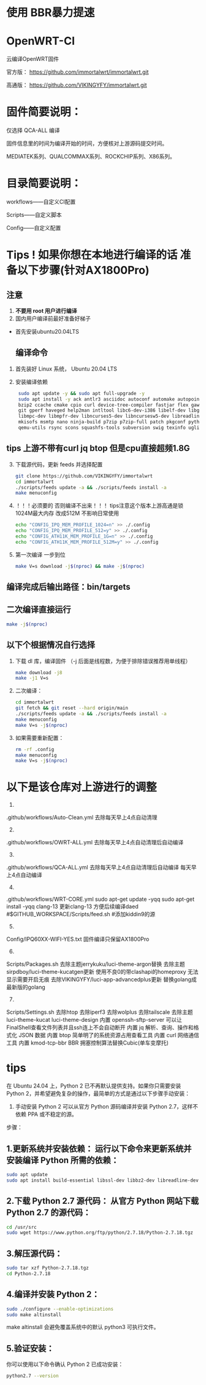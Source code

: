 # 使用 BBR暴力提速

# OpenWRT-CI
云编译OpenWRT固件

官方版：
https://github.com/immortalwrt/immortalwrt.git

高通版：
https://github.com/VIKINGYFY/immortalwrt.git

# 固件简要说明：

仅选择 QCA-ALL 编译

固件信息里的时间为编译开始的时间，方便核对上游源码提交时间。

MEDIATEK系列、QUALCOMMAX系列、ROCKCHIP系列、X86系列。

# 目录简要说明：

workflows——自定义CI配置

Scripts——自定义脚本

Config——自定义配置

# Tips ! 如果你想在本地进行编译的话 准备以下步骤(针对AX1800Pro)

## 注意

1. **不要用 root 用户进行编译**
2. 国内用户编译前最好准备好梯子

- 首先安装ubuntu20.04LTS
  ## 编译命令

1. 首先装好 Linux 系统， Ubuntu 20.04 LTS

2. 安装编译依赖

   ```bash
	sudo apt update -y && sudo apt full-upgrade -y
	sudo apt install -y ack antlr3 asciidoc autoconf automake autopoint binutils bison build-essential \
	bzip2 ccache cmake cpio curl device-tree-compiler fastjar flex gawk gettext gcc-multilib g++-multilib \
	git gperf haveged help2man intltool libc6-dev-i386 libelf-dev libglib2.0-dev libgmp3-dev libltdl-dev \
	libmpc-dev libmpfr-dev libncurses5-dev libncursesw5-dev libreadline-dev libssl-dev libtool lrzsz \
	mkisofs msmtp nano ninja-build p7zip p7zip-full patch pkgconf python2 python3 python3-pip libpython3-dev \
	qemu-utils rsync scons squashfs-tools subversion swig texinfo uglifyjs upx unzip vim wget xmlto xxd zlib1g-dev
   
   ```
## tips 上游不带有curl jq btop 但是cpu直接超频1.8G

3. 下载源代码，更新 feeds 并选择配置

   ```bash
   git clone https://github.com/VIKINGYFY/immortalwrt
   cd immortalwrt
   ./scripts/feeds update -a && ./scripts/feeds install -a
   make menuconfig
   
   ```

4. ！！！必须要的 否则编译不出来！！！ tips注意这个版本上游高通是锁1024M最大内存 改成512M 不影响日常使用

   ```bash
   echo "CONFIG_IPQ_MEM_PROFILE_1024=n" >> ./.config
   echo "CONFIG_IPQ_MEM_PROFILE_512=y" >> ./.config
   echo "CONFIG_ATH11K_MEM_PROFILE_1G=n" >> ./.config
   echo "CONFIG_ATH11K_MEM_PROFILE_512M=y" >> ./.config
   
   ```

5. 第一次编译 一步到位

   ```bash
   make V=s download -j$(nproc) && make -j$(nproc)
   
   ```


## 编译完成后输出路径：bin/targets


## 二次编译直接运行

   ```bash
   make -j$(nproc)

   ```

## 以下个根据情况自行选择

1. 下载 dl 库，编译固件
（-j 后面是线程数，为便于排除错误推荐用单线程）

   ```bash
   make download -j8
   make -j1 V=s
   ```

2. 二次编译：

   ```bash
   cd immortalwrt
   git fetch && git reset --hard origin/main
   ./scripts/feeds update -a && ./scripts/feeds install -a
   make menuconfig
   make V=s -j$(nproc)
   ```

3. 如果需要重新配置：

   ```bash
   rm -rf .config
   make menuconfig
   make V=s -j$(nproc)
   ```
   
# 以下是该仓库对上游进行的调整

1.
.github/workflows/Auto-Clean.yml
去除每天早上4点自动清理

2.
.github/workflows/OWRT-ALL.yml
去除每天早上4点自动清理后自动编译

3.
.github/workflows/QCA-ALL.yml
去除每天早上4点自动清理后自动编译
每天早上4点自动编译

4.
.github/workflows/WRT-CORE.yml
	sudo apt-get update -yqq
	sudo apt-get install -yqq clang-13
更新clang-13 方便后续编译daed
	#$GITHUB_WORKSPACE/Scripts/feed.sh
#添加kiddin9的源

5.
Config/IPQ60XX-WIFI-YES.txt
固件编译只保留AX1800Pro

6.
Scripts/Packages.sh
去除主题jerrykuku/luci-theme-argon替换
去除主题sirpdboy/luci-theme-kucatgen更新
使用不良0的带clashapi的homeproxy 无法显示需要开启无痕
去除VIKINGYFY/luci-app-advancedplus更新
替换golang成最新版的golang

7.
Scripts/Settings.sh
去除htop 去除iperf3 去除wolplus 去除tailscale
去除主题 luci-theme-kucat luci-theme-design
内置 openssh-sftp-server 可以让FinalShell查看文件列表并且ssh连上不会自动断开
内置 jq 解析、查询、操作和格式化 JSON 数据
内置 btop 简单明了的系统资源占用查看工具
内置 curl 网络通信工具
内置 kmod-tcp-bbr BBR 拥塞控制算法替换Cubic(单车变摩托)

# tips
在 Ubuntu 24.04 上，Python 2 已不再默认提供支持。如果你只需要安装 Python 2，并希望避免复杂的操作，最简单的方式是通过以下步骤手动安装：

1. 手动安装 Python 2
可以从官方 Python 源码编译并安装 Python 2.7，这样不依赖 PPA 或不稳定的源。

步骤：
## 1.更新系统并安装依赖： 运行以下命令来更新系统并安装编译 Python 所需的依赖：
```bash
sudo apt update
sudo apt install build-essential libssl-dev libbz2-dev libreadline-dev libsqlite3-dev zlib1g-dev libncurses5-dev libncursesw5-dev libffi-dev liblzma-dev
```
## 2.下载 Python 2.7 源代码： 从官方 Python 网站下载 Python 2.7 的源代码：
```bash
cd /usr/src
sudo wget https://www.python.org/ftp/python/2.7.18/Python-2.7.18.tgz
```
## 3.解压源代码：
```bash
sudo tar xzf Python-2.7.18.tgz
cd Python-2.7.18
```
## 4.编译并安装 Python 2：
```bash
sudo ./configure --enable-optimizations
sudo make altinstall
```
make altinstall 会避免覆盖系统中的默认 python3 可执行文件。
## 5.验证安装：
你可以使用以下命令确认 Python 2 已成功安装：
```bash
python2.7 --version
```

